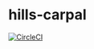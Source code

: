 # hills-carpal

[![CircleCI](https://circleci.com/gh/RHoKAustralia/hills-carpal.svg?style=svg)](https://circleci.com/gh/RHoKAustralia/hills-carpal)
